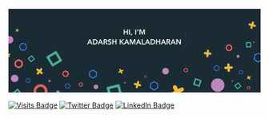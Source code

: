 [![Adarsh Kamaladharan](./assets/banner.png)](https://www.linkedin.com/in/adarshkamaladharan/)

[![Visits Badge](https://gpvc.arturio.dev/adarshkamaladharan)](https://github.com/adarshkamaladharan)
[![Twitter Badge](https://img.shields.io/badge/Twitter-Profile-informational?style=flat&logo=twitter&logoColor=white&color=1CA2F1)](https://twitter.com/adarshk90)
[![LinkedIn Badge](https://img.shields.io/badge/LinkedIn-Profile-informational?style=flat&logo=linkedin&logoColor=white&color=0D76A8)](https://www.linkedin.com/in/adarshkamaladharan/)
